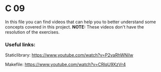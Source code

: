 # C 09

In this file you can find videos that can help you to better understand some concepts covered in this project. **NOTE:** These videos don't have the resolution of the exercises.

### Useful links:

Staticlibrary: https://www.youtube.com/watch?v=P2vaRhWNilw

Makefile: https://www.youtube.com/watch?v=CRlqU9XzVr4